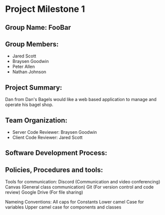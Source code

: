 # Project Milestone 1 
## Group Name: FooBar
## Group Members:
  * Jared Scott
  * Braysen Goodwin
  * Peter Allen
  * Nathan Johnson
## Project Summary:
  Dan from Dan's Bagels would like a web based application to manage and operate his bagel shop.
 
## Team Organization:
   * Server Code Reviewer: Braysen Goodwin 
   * Client Code Reviewer: Jared Scott 
   
## Software Development Process: 

## Policies, Procedures and tools:
  Tools for communication:
    Discord (Communication and video conferencing)
    Canvas (General class communication)
    Git (For version control and code review)
    Google Drive (For file sharing) 
    
  Nameing Conventions:
    All caps for Constants 
    Lower camel Case for variables
    Upper camel case for components and classes 
  
